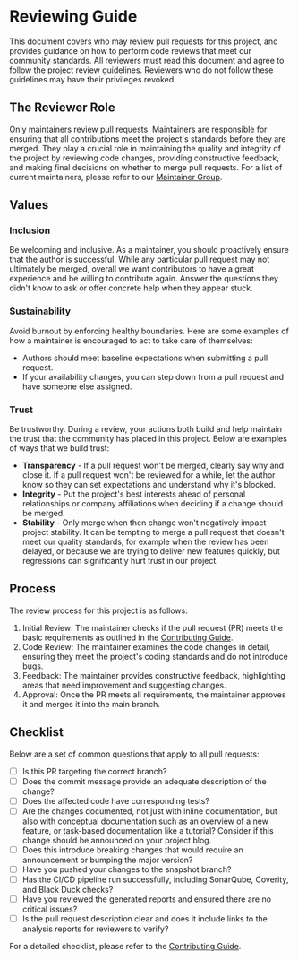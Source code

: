 # Reviewing Guide

This document covers who may review pull requests for this project, and provides guidance on how to perform code 
reviews that meet our community standards. All reviewers must read this document and agree to follow the project 
review guidelines. Reviewers who do not follow these guidelines may have their privileges revoked.

## The Reviewer Role

Only maintainers review pull requests. Maintainers are responsible for ensuring that all contributions meet the project's standards before they are merged. They play a crucial role in maintaining the quality and integrity of the project by reviewing code changes, providing constructive feedback, and making final decisions on whether to merge pull requests.
For a list of current maintainers, please refer to our [Maintainer Group](MAINTAINERS.md).

## Values

### Inclusion

Be welcoming and inclusive. As a maintainer, you should proactively ensure that the author is successful. 
While any particular pull request may not ultimately be merged, overall we want contributors to have a 
great experience and be willing to contribute again. Answer the questions they didn't know to ask or offer 
concrete help when they appear stuck.

### Sustainability

Avoid burnout by enforcing healthy boundaries. Here are some examples of how a maintainer is encouraged to act to take care of themselves:
* Authors should meet baseline expectations when submitting a pull request.
* If your availability changes, you can step down from a pull request and have someone else assigned.

### Trust

Be trustworthy. During a review, your actions both build and help maintain the trust that the community has placed in this project. Below are examples of ways that we build trust:

* **Transparency** - If a pull request won't be merged, clearly say why and close it. If a pull request won't be reviewed for a while, let the author know so they can set expectations and understand why it's blocked.
* **Integrity** - Put the project's best interests ahead of personal relationships or company affiliations when deciding if a change should be merged.
* **Stability** - Only merge when then change won't negatively impact project stability. It can be tempting to merge a pull request that doesn't meet our quality standards, for example when the review has been delayed, or because we are trying to deliver new features quickly, but regressions can significantly hurt trust in our project.

## Process

The review process for this project is as follows:

1. Initial Review: The maintainer checks if the pull request (PR) meets the basic requirements as outlined in the [Contributing Guide](CONTRIBUTING.md).
2. Code Review: The maintainer examines the code changes in detail, ensuring they meet the project's coding standards and do not introduce bugs.
3. Feedback: The maintainer provides constructive feedback, highlighting areas that need improvement and suggesting changes.
4. Approval: Once the PR meets all requirements, the maintainer approves it and merges it into the main branch.

## Checklist

Below are a set of common questions that apply to all pull requests:

- [ ] Is this PR targeting the correct branch?
- [ ] Does the commit message provide an adequate description of the change?
- [ ] Does the affected code have corresponding tests?
- [ ] Are the changes documented, not just with inline documentation, but also with conceptual documentation such as an overview of a new feature, or task-based documentation like a tutorial? Consider if this change should be announced on your project blog.
- [ ] Does this introduce breaking changes that would require an announcement or bumping the major version?
- [ ] Have you pushed your changes to the snapshot branch?
- [ ] Has the CI/CD pipeline run successfully, including SonarQube, Coverity, and Black Duck checks?
- [ ] Have you reviewed the generated reports and ensured there are no critical issues?
- [ ] Is the pull request description clear and does it include links to the analysis reports for reviewers to verify?

For a detailed checklist, please refer to the [Contributing Guide](CONTRIBUTING.md).
